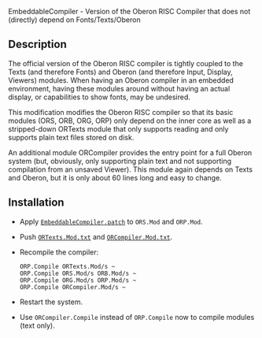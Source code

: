EmbeddableCompiler - Version of the Oberon RISC Compiler that does not (directly) depend on Fonts/Texts/Oberon

Description
-----------

The official version of the Oberon RISC compiler is tightly coupled to the Texts (and
therefore Fonts) and Oberon (and therefore Input, Display, Viewers) modules. When
having an Oberon compiler in an embedded environment, having these modules around
without having an actual display, or capabilities to show fonts, may be undesired.

This modification modifies the Oberon RISC compiler so that its basic modules (ORS,
ORB, ORG, ORP) only depend on the inner core as well as a stripped-down ORTexts module
that only supports reading and only supports plain text files stored on disk.

An additional module ORCompiler provides the entry point for a full Oberon system
(but, obviously, only supporting plain text and not supporting compilation from an
unsaved Viewer). This module again depends on Texts and Oberon, but it is only about
60 lines long and easy to change.

Installation
------------

- Apply [`EmbeddableCompiler.patch`](EmbeddableCompiler.patch) to `ORS.Mod` and `ORP.Mod`.

- Push [`ORTexts.Mod.txt`](ORTexts.Mod.txt) and  [`ORCompiler.Mod.txt`](ORCompiler.Mod.txt).

- Recompile the compiler:

      ORP.Compile ORTexts.Mod/s ~
      ORP.Compile ORS.Mod/s ORB.Mod/s ~
      ORP.Compile ORG.Mod/s ORP.Mod/s ~
      ORP.Compile ORCompiler.Mod/s ~

- Restart the system.

- Use `ORCompiler.Compile` instead of `ORP.Compile` now to compile modules (text only).
